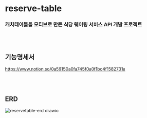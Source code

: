# reserve-table

### 캐치테이블을 모티브로 만든 식당 웨이팅 서비스 API 개발 프로젝트  

<br/><br/>

## 기능명세서
https://www.notion.so/0a56150a0fa745f0a0f1bc4f1582731a

<br/><br/>

## ERD  

![reservetable-erd drawio](https://github.com/hyerinnn/reservetable/assets/46141895/51ad113d-5470-4ea9-9557-767b08338ab2)


<br/><br/>


